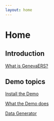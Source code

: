 ```yaml
---
layout: home
---
```


# Home

## Introduction

[What is GenevaERS?](WhatIsGenevaERS.md)


## Demo topics

 [Install the Demo](InstallDemo.md)

 [What the Demo does](WhatDemoDoes.md)

 [Data Generator](DataGenerator.md)
 

